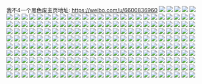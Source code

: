 我不4一个黑色废主页地址: https://weibo.com/u/6600836960 
![](https://wx4.sinaimg.cn/mw2000/007cIregly1h8z3z5o8vuj30u01a511p.jpg) 
![](https://wx4.sinaimg.cn/mw2000/007cIregly1h8z3z6anahj30u01407cm.jpg) 
![](https://wx4.sinaimg.cn/mw2000/007cIregly1h8z3z552lbj30u01e1ak0.jpg) 
![](https://wx4.sinaimg.cn/mw2000/007cIregly1h8xqdce6saj30u0140qak.jpg) 
![](https://wx4.sinaimg.cn/mw2000/007cIregly1h8xqdcww1uj30u0140k0u.jpg) 
![](https://wx4.sinaimg.cn/mw2000/007cIregly1h8xqdg5mnlj30u0140wpi.jpg) 
![](https://wx4.sinaimg.cn/mw2000/007cIregly1h8wmy6p8e3j30u0140wnd.jpg) 
![](https://wx4.sinaimg.cn/mw2000/007cIregly1h8wmy4bcycj30u0140gue.jpg) 
![](https://wx4.sinaimg.cn/mw2000/007cIregly1h8wmy2i1zej30u01407cy.jpg) 
![](https://wx4.sinaimg.cn/mw2000/007cIregly1h8wmy4vttfj30u0140wp8.jpg) 
![](https://wx4.sinaimg.cn/mw2000/007cIregly1h8wmy5dwa4j30u0140tgm.jpg) 
![](https://wx4.sinaimg.cn/mw2000/007cIregly1h8wmy3oamtj30u0190wmj.jpg) 
![](https://wx4.sinaimg.cn/mw2000/007cIregly1h8wmy32smdj30u0140dn5.jpg) 
![](https://wx4.sinaimg.cn/mw2000/007cIregly1h8sk43y9p2j30u01907cy.jpg) 
![](https://wx4.sinaimg.cn/mw2000/007cIregly1h8sk4512n5j30u0191qb0.jpg) 
![](https://wx4.sinaimg.cn/mw2000/007cIregly1h8sk44i383j30u0140gv9.jpg) 
![](https://wx4.sinaimg.cn/mw2000/007cIregly1h8iygaw80nj31i72dhu0x.jpg) 
![](https://wx4.sinaimg.cn/mw2000/007cIregly1h8iyg3tzhuj31401hcnma.jpg) 
![](https://wx4.sinaimg.cn/mw2000/007cIregly1h8iyg5fiuuj30zu1ey7cd.jpg) 
![](https://wx4.sinaimg.cn/mw2000/007cIregly1h8hxwl3577j31o0280u0y.jpg) 
![](https://wx4.sinaimg.cn/mw2000/007cIregly1h8hxwj8ocfj312q1n2hdt.jpg) 
![](https://wx4.sinaimg.cn/mw2000/007cIregly1h8hxwhdv1jj318m2024qq.jpg) 
![](https://wx4.sinaimg.cn/mw2000/007cIregly1h8hxwckeegj31mc25sqv6.jpg) 
![](https://wx4.sinaimg.cn/mw2000/007cIregly1h8hxwb0llbj31o0280kjl.jpg) 
![](https://wx4.sinaimg.cn/mw2000/007cIregly1h8hxwftskzj31pq2kl1kz.jpg) 
![](https://wx4.sinaimg.cn/mw2000/007cIregly1h8hxwcw9jqj30u0140wsq.jpg) 
![](https://wx4.sinaimg.cn/mw2000/007cIregly1h88cjm2sixj31mc25s1kx.jpg) 
![](https://wx4.sinaimg.cn/mw2000/007cIregly1h88clyx5a9j30j60j63zc.jpg) 
![](https://wx4.sinaimg.cn/mw2000/007cIregly1h860eicwpej30u0191gun.jpg) 
![](https://wx4.sinaimg.cn/mw2000/007cIregly1h84wfmlkhhj30u0140n5n.jpg) 
![](https://wx4.sinaimg.cn/mw2000/007cIregly1h84wfoeptoj30u01axn74.jpg) 
![](https://wx4.sinaimg.cn/mw2000/007cIregly1h84wfnb4gzj30u01407f0.jpg) 
![](https://wx4.sinaimg.cn/mw2000/007cIregly1h84wfnm1gqj30u018z7f4.jpg) 
![](https://wx4.sinaimg.cn/mw2000/007cIregly1h84wfp16dzj30u01fpaj9.jpg) 
![](https://wx4.sinaimg.cn/mw2000/007cIregly1h84wfmzs6mj30u01dvgxb.jpg) 
![](https://wx4.sinaimg.cn/mw2000/007cIregly1h8077wpuovj30wx17wtgg.jpg) 
![](https://wx4.sinaimg.cn/mw2000/007cIregly1h8077wzje0j30zr1bo4ad.jpg) 
![](https://wx4.sinaimg.cn/mw2000/007cIregly1h80780lpauj31lp2in7wi.jpg) 
![](https://wx4.sinaimg.cn/mw2000/007cIregly1h80781nuh2j315c25sx16.jpg) 
![](https://wx4.sinaimg.cn/mw2000/007cIregly1h807828ezvj30u00u0whq.jpg) 
![](https://wx4.sinaimg.cn/mw2000/007cIregly1h7wveqv7f7j318r1xl4qq.jpg) 
![](https://wx4.sinaimg.cn/mw2000/007cIregly1h7wves3o9rj31bo1wab29.jpg) 
![](https://wx4.sinaimg.cn/mw2000/007cIregly1h7wveucicyj31fr26xx6p.jpg) 
![](https://wx4.sinaimg.cn/mw2000/007cIregly1h7wvexxm8vj32ls4monph.jpg) 
![](https://wx4.sinaimg.cn/mw2000/007cIregly1h7sy8uwfo4j30u0140qak.jpg) 
![](https://wx4.sinaimg.cn/mw2000/007cIregly1h7sy8ufqa1j30u01407b3.jpg) 
![](https://wx4.sinaimg.cn/mw2000/007cIregly1h7sy8vaxcgj30u01407c4.jpg) 
![](https://wx4.sinaimg.cn/mw2000/007cIregly1h7sy8vr3qpj30u0140124.jpg) 
![](https://wx4.sinaimg.cn/mw2000/007cIregly1h7q300zpb8j32c0340x6r.jpg) 
![](https://wx4.sinaimg.cn/mw2000/007cIregly1h7q30474kmj32c0340u0z.jpg) 
![](https://wx4.sinaimg.cn/mw2000/007cIregly1h7nloaitgij31o0280x6p.jpg) 
![](https://wx4.sinaimg.cn/mw2000/007cIregly1h7nlo7tokcj31je25skjl.jpg) 
![](https://wx4.sinaimg.cn/mw2000/007cIregly1h7nlobop5qj312i1tu4qp.jpg) 
![](https://wx4.sinaimg.cn/mw2000/007cIregly1h7l5crm0hwj31o01o0hdt.jpg) 
![](https://wx4.sinaimg.cn/mw2000/007cIregly1h7l5cpbcrnj31b3280qv5.jpg) 
![](https://wx4.sinaimg.cn/mw2000/007cIregly1h7ht69jpu0j31km1o0b29.jpg) 
![](https://wx4.sinaimg.cn/mw2000/007cIregly1h7ht65ybc4j313z1uz7wh.jpg) 
![](https://wx4.sinaimg.cn/mw2000/007cIregly1h7ht6a729uj30m60sgn3h.jpg) 
![](https://wx4.sinaimg.cn/mw2000/007cIregly1h7c7jjv797j30u012ndm9.jpg) 
![](https://wx4.sinaimg.cn/mw2000/007cIregly1h7c7jdozmnj32do36913n.jpg) 
![](https://wx4.sinaimg.cn/mw2000/007cIregly1h7c7jgqwe6j31ad164q8j.jpg) 
![](https://wx4.sinaimg.cn/mw2000/007cIregly1h7c7jky6p1j327w1itwsy.jpg) 
![](https://wx4.sinaimg.cn/mw2000/007cIregly1h7c7jiamo3j31o0280dz2.jpg) 
![](https://wx4.sinaimg.cn/mw2000/007cIregly1h7c7jfd6wpj31fc280x6p.jpg) 
![](https://wx4.sinaimg.cn/mw2000/007cIregly1h74651aqzmj31d320h10a.jpg) 
![](https://wx4.sinaimg.cn/mw2000/007cIregly1h7464yta89j31o025jaje.jpg) 
![](https://wx4.sinaimg.cn/mw2000/007cIregly1h746506eauj31o01zy7cw.jpg) 
![](https://wx4.sinaimg.cn/mw2000/007cIregly1h72d2pi0llj30u0140dmu.jpg) 
![](https://wx4.sinaimg.cn/mw2000/007cIregly1h72d2oi8ldj30u00u6wgl.jpg) 
![](https://wx4.sinaimg.cn/mw2000/007cIregly1h6udwb2x6sj30u01cpalt.jpg) 
![](https://wx4.sinaimg.cn/mw2000/007cIregly1h6udw6oxmuj30u0140tiz.jpg) 
![](https://wx4.sinaimg.cn/mw2000/007cIregly1h6t6c2rjjpj31l826m7ab.jpg) 
![](https://wx4.sinaimg.cn/mw2000/007cIregly1h6t6ch58gej31o02804qq.jpg) 
![](https://wx4.sinaimg.cn/mw2000/007cIregly1h6t6bfgj1fj31o025cakr.jpg) 
![](https://wx4.sinaimg.cn/mw2000/007cIregly1h6t6cb49cxj31o0280u0x.jpg) 
![](https://wx4.sinaimg.cn/mw2000/007cIregly1h6t6bse8uyj31ju280dpo.jpg) 
![](https://wx4.sinaimg.cn/mw2000/007cIregly1h6t6blx4fjj31su247jzi.jpg) 
![](https://wx4.sinaimg.cn/mw2000/007cIregly1h6t6bpiw4vj31nz280kjl.jpg) 
![](https://wx4.sinaimg.cn/mw2000/007cIregly1h6t6by131oj32c02kknpf.jpg) 
![](https://wx4.sinaimg.cn/mw2000/007cIregly1h6nrfuleooj31v01o0kjl.jpg) 
![](https://wx4.sinaimg.cn/mw2000/007cIregly1h6nrfen0akj31o0280x6p.jpg) 
![](https://wx4.sinaimg.cn/mw2000/007cIregly1h6nrfge1v3j31o02801ky.jpg) 
![](https://wx4.sinaimg.cn/mw2000/007cIregly1h6nrfpmnrlj31o0280wu1.jpg) 
![](https://wx4.sinaimg.cn/mw2000/007cIregly1h6nrfcsz0wj31o02804dy.jpg) 
![](https://wx4.sinaimg.cn/mw2000/007cIregly1h6nrfrfe8aj31o0280h4m.jpg) 
![](https://wx4.sinaimg.cn/mw2000/007cIregly1h6nrfb8bzfj31o0280h57.jpg) 
![](https://wx4.sinaimg.cn/mw2000/007cIregly1h6i3s8fv1qj31401h6awk.jpg) 
![](https://wx4.sinaimg.cn/mw2000/007cIregly1h6i3s7sceaj313z1lfgrw.jpg) 
![](https://wx4.sinaimg.cn/mw2000/007cIregly1h6i3stortlj312p1flqka.jpg) 
![](https://wx4.sinaimg.cn/mw2000/007cIregly1h6dghv50znj31o02807wi.jpg) 
![](https://wx4.sinaimg.cn/mw2000/007cIregly1h646vn7f56j31o01uub29.jpg) 
![](https://wx4.sinaimg.cn/mw2000/007cIregly1h638dd2w2pj31jy280q8i.jpg) 
![](https://wx4.sinaimg.cn/mw2000/007cIregly1h638dfvej9j31o0280b2a.jpg) 
![](https://wx4.sinaimg.cn/mw2000/007cIregly1h5qb9urgf7j31nm2av1ky.jpg) 
![](https://wx4.sinaimg.cn/mw2000/007cIregly1h5prowezkvj31jc1u6hdt.jpg) 
![](https://wx4.sinaimg.cn/mw2000/007cIregly1h5proy6d9zj318s1nj7wh.jpg) 
![](https://wx4.sinaimg.cn/mw2000/007cIregly1h5prp27ta5j30vr0y14a6.jpg) 
![](https://wx4.sinaimg.cn/mw2000/007cIregly1h5prp05r0mj30zg1ban5k.jpg) 
![](https://wx4.sinaimg.cn/mw2000/007cIregly1h5prozhaaaj32c03407wj.jpg) 
![](https://wx4.sinaimg.cn/mw2000/007cIregly1h5h5fx08y0j31o02801ky.jpg) 
![](https://wx4.sinaimg.cn/mw2000/007cIregly1h5dm32f0ucj32c03414qr.jpg) 
![](https://wx4.sinaimg.cn/mw2000/007cIregly1h5dm2yr33jj31o02804qq.jpg) 
![](https://wx4.sinaimg.cn/mw2000/007cIregly1h5bw4yq4wij30u0141wrq.jpg) 
![](https://wx4.sinaimg.cn/mw2000/007cIregly1h5bw4xi96lj30u01247cb.jpg) 
![](https://wx4.sinaimg.cn/mw2000/007cIregly1h5bw4xyaxyj30u0140qdi.jpg) 
![](https://wx4.sinaimg.cn/mw2000/007cIregly1h5bw4wwkfoj30u014oqae.jpg) 
![](https://wx4.sinaimg.cn/mw2000/007cIregly1h58iak3ugsj30u01hc486.jpg) 
![](https://wx4.sinaimg.cn/mw2000/007cIregly1h58ial8416j30u01fkajy.jpg) 
![](https://wx4.sinaimg.cn/mw2000/007cIregly1h58iamq75zj30u01fq48v.jpg) 
![](https://wx4.sinaimg.cn/mw2000/007cIregly1h50x6vt49rj31di2804qq.jpg) 
![](https://wx4.sinaimg.cn/mw2000/007cIregly1h50x6tite7j31o0280e82.jpg) 
![](https://wx4.sinaimg.cn/mw2000/007cIregly1h50x6xzwkej31o0280x6p.jpg) 
![](https://wx4.sinaimg.cn/mw2000/007cIregly1h4suq994ekj32b633z4qr.jpg) 
![](https://wx4.sinaimg.cn/mw2000/007cIregly1h4suqbayy6j31bc22jhdt.jpg) 
![](https://wx4.sinaimg.cn/mw2000/007cIregly1h4suq6171ej31in257e81.jpg) 
![](https://wx4.sinaimg.cn/mw2000/007cIregly1h4suq54y37j31mm2801ky.jpg) 
![](https://wx4.sinaimg.cn/mw2000/007cIregly1h4lu4eanvpj30yj1a1k5t.jpg) 
![](https://wx4.sinaimg.cn/mw2000/007cIregly1h4lu4gb4tcj30wi1dp0y5.jpg) 
![](https://wx4.sinaimg.cn/mw2000/007cIregly1h4gs64n8qdj31400u011n.jpg) 
![](https://wx4.sinaimg.cn/mw2000/007cIregly1h4bgno3e2ej31o026fqv5.jpg) 
![](https://wx4.sinaimg.cn/mw2000/007cIregly1h4bgnqir4uj31o02yob2a.jpg) 
![](https://wx4.sinaimg.cn/mw2000/007cIregly1h45pbx9z1ej31o02807wi.jpg) 
![](https://wx4.sinaimg.cn/mw2000/007cIregly1h43aijykmnj32c02y1b2a.jpg) 
![](https://wx4.sinaimg.cn/mw2000/007cIregly1h43aikqmwgj32bh30uhdt.jpg) 
![](https://wx4.sinaimg.cn/mw2000/007cIregly1h43ailo47nj32c0340kjm.jpg) 
![](https://wx4.sinaimg.cn/mw2000/007cIregly1h43al36nhij32c0340npd.jpg) 
![](https://wx4.sinaimg.cn/mw2000/007cIregly1h43al45rtfj32c0340b2b.jpg) 
![](https://wx4.sinaimg.cn/mw2000/007cIregly1h43ainre4ej32c0340b2a.jpg) 
![](https://wx4.sinaimg.cn/mw2000/007cIregly1h43aiml52kj32c0340e82.jpg) 
![](https://wx4.sinaimg.cn/mw2000/007cIregly1h43aihzr8qj32c0340u0x.jpg) 
![](https://wx4.sinaimg.cn/mw2000/007cIregly1h3xj8e0fhrj31mm1z6e81.jpg) 
![](https://wx4.sinaimg.cn/mw2000/007cIregly1h3xj873pn7j31o0280qv5.jpg) 
![](https://wx4.sinaimg.cn/mw2000/007cIregly1h3xj84zrb3j31o02804qq.jpg) 
![](https://wx4.sinaimg.cn/mw2000/007cIregly1h3bolr8x9zj31o02r7e83.jpg) 
![](https://wx4.sinaimg.cn/mw2000/007cIregly1h3bol9jls5j30w410mwzq.jpg) 
![](https://wx4.sinaimg.cn/mw2000/007cIregly1h3bolmr33jj31o22rxqv5.jpg) 
![](https://wx4.sinaimg.cn/mw2000/007cIregly1h3a0af2bdmj31o02804qq.jpg) 
![](https://wx4.sinaimg.cn/mw2000/007cIregly1h395wwhsi9j31o02yo7wh.jpg) 
![](https://wx4.sinaimg.cn/mw2000/007cIregly1h395wyj5y4j31o02yob2a.jpg) 
![](https://wx4.sinaimg.cn/mw2000/007cIregly1h34t18w0h9j32c0340e84.jpg) 
![](https://wx4.sinaimg.cn/mw2000/007cIregly1h34t14hzeuj31i6280u0x.jpg) 
![](https://wx4.sinaimg.cn/mw2000/007cIregly1h34t15o06uj31o02dbb29.jpg) 
![](https://wx4.sinaimg.cn/mw2000/007cIregly1h34t16lfryj31o02rrqv5.jpg) 
![](https://wx4.sinaimg.cn/mw2000/007cIregly1h2t7vkvwo1j31o0280u0x.jpg) 
![](https://wx4.sinaimg.cn/mw2000/007cIregly1h2qwet5s7uj31lo21qu0x.jpg) 
![](https://wx4.sinaimg.cn/mw2000/007cIregly1h2qwevrri5j31be2lckjl.jpg) 
![](https://wx4.sinaimg.cn/mw2000/007cIregly1h2makwtetlj30v41dt18p.jpg) 
![](https://wx4.sinaimg.cn/mw2000/007cIregly1h2makxsjacj30wi1lsgxd.jpg) 
![](https://wx4.sinaimg.cn/mw2000/007cIregly1h2l9a94tdbj30n00sfwkh.jpg) 
![](https://wx4.sinaimg.cn/mw2000/007cIregly1h27dt0t2e0j31gv1zzb29.jpg) 
![](https://wx4.sinaimg.cn/mw2000/007cIregly1h27dta0ybpj319127v7wh.jpg) 
![](https://wx4.sinaimg.cn/mw2000/007cIregly1h27dsx5m09j31j42e6b29.jpg) 
![](https://wx4.sinaimg.cn/mw2000/007cIregly1h24kk4w757j313i0vv1dx.jpg) 
![](https://wx4.sinaimg.cn/mw2000/007cIregly1h23pdur0yzj30u00u00zd.jpg) 
![](https://wx4.sinaimg.cn/mw2000/007cIregly1h23ln02m50j32c0312hdw.jpg) 
![](https://wx4.sinaimg.cn/mw2000/007cIregly1h1yx3bnnaxj30rp19ywr0.jpg) 
![](https://wx4.sinaimg.cn/mw2000/007cIregly1h1svjgfsqlj30u20u247c.jpg) 
![](https://wx4.sinaimg.cn/mw2000/007cIregly1h1s2jjeo8ij30u0194qeg.jpg) 
![](https://wx4.sinaimg.cn/mw2000/007cIregly1h1rw1w63d9j30u0140139.jpg) 
![](https://wx4.sinaimg.cn/mw2000/007cIregly1h1pwotuw9bj30wi1amaiw.jpg) 
![](https://wx4.sinaimg.cn/mw2000/007cIregly1h1kwdgy7n4j30u00u0jvy.jpg) 
![](https://wx4.sinaimg.cn/mw2000/007cIregly1h1kwfvgzdaj31ii1nzkjm.jpg) 
![](https://wx4.sinaimg.cn/mw2000/007cIregly1h1kwkd2f4lj32c03407wj.jpg) 
![](https://wx4.sinaimg.cn/mw2000/007cIregly1h1kwifst3zj31o01o0u0x.jpg) 
![](https://wx4.sinaimg.cn/mw2000/007cIregly1h1kwh7b93tj31o01o0u0x.jpg) 
![](https://wx4.sinaimg.cn/mw2000/007cIregly1h1kwhpegikj31o01o0npd.jpg) 
![](https://wx4.sinaimg.cn/mw2000/007cIregly1h1hfryd9rpj31o01o04qp.jpg) 
![](https://wx4.sinaimg.cn/mw2000/007cIregly1h1hfs1pmcaj31o02k11ky.jpg) 
![](https://wx4.sinaimg.cn/mw2000/007cIregly1h1hfs3bvmbj31o01o0e81.jpg) 
![](https://wx4.sinaimg.cn/mw2000/007cIregly1h1d66jp3b2j31j01tm7wh.jpg) 
![](https://wx4.sinaimg.cn/mw2000/007cIregly1h1d45k348qj30u014b462.jpg) 
![](https://wx4.sinaimg.cn/mw2000/007cIregly1h1d45urg97j30yu0u0wnp.jpg) 
![](https://wx4.sinaimg.cn/mw2000/007cIregly1h1d456hkn0j30u0140wld.jpg) 
![](https://wx4.sinaimg.cn/mw2000/007cIregly1h19g02ppq3j30zg1ba139.jpg) 
![](https://wx4.sinaimg.cn/mw2000/007cIregly1h19g04fptgj30u00u0k2l.jpg) 
![](https://wx4.sinaimg.cn/mw2000/007cIregly1h19fzwlpixj31o01o0kjm.jpg) 
![](https://wx4.sinaimg.cn/mw2000/007cIregly1h19g038ogoj30zk0zkdm3.jpg) 
![](https://wx4.sinaimg.cn/mw2000/007cIregly1h19g03ma91j30zk0zk7bo.jpg) 
![](https://wx4.sinaimg.cn/mw2000/007cIregly1h19g04revrj31ba0zgk0f.jpg) 
![](https://wx4.sinaimg.cn/mw2000/007cIregly1h19g02563fj32b82b84qt.jpg) 
![](https://wx4.sinaimg.cn/mw2000/007cIregly1h19g041vftj30u01hck43.jpg) 
![](https://wx4.sinaimg.cn/mw2000/007cIregly1h15iy2oinbj30p4139116.jpg) 
![](https://wx4.sinaimg.cn/mw2000/007cIregly1h15iy0ounkj30ge0tpju8.jpg) 
![](https://wx4.sinaimg.cn/mw2000/007cIregly1h0wmttlu5yj31ha247e81.jpg) 
![](https://wx4.sinaimg.cn/mw2000/007cIregly1h0wmtzplj5j318t1xne81.jpg) 
![](https://wx4.sinaimg.cn/mw2000/007cIregly1h0mdap1p3vj31hg2v34qq.jpg) 
![](https://wx4.sinaimg.cn/mw2000/007cIregly1h0mdaw0wbij31bm2f1b29.jpg) 
![](https://wx4.sinaimg.cn/mw2000/007cIregly1h0838dzvz5j31i827zb29.jpg) 
![](https://wx4.sinaimg.cn/mw2000/007cIregly1h083869nuoj319n19ndwq.jpg) 
![](https://wx4.sinaimg.cn/mw2000/007cIregly1h08393jir1j31j222qx6p.jpg) 
![](https://wx4.sinaimg.cn/mw2000/007cIregly1h0838sqmq7j31e0225kjl.jpg) 
![](https://wx4.sinaimg.cn/mw2000/007cIregly1h0837m9ox8j31i027zhdt.jpg) 
![](https://wx4.sinaimg.cn/mw2000/007cIregly1h0838j2mezj30rb14hart.jpg) 
![](https://wx4.sinaimg.cn/mw2000/007cIregly1h0839tcjccj30wi1nxayi.jpg) 
![](https://wx4.sinaimg.cn/mw2000/007cIregly1h02tbx7dh2j324v30bu0z.jpg) 
![](https://wx4.sinaimg.cn/mw2000/007cIregly1gzkhe29dd5j31401hcaxh.jpg) 
![](https://wx4.sinaimg.cn/mw2000/007cIregly1gze0byl5tfj30u01407d2.jpg) 
![](https://wx4.sinaimg.cn/mw2000/007cIregly1gze0c05n83j30u00ywqae.jpg) 
![](https://wx4.sinaimg.cn/mw2000/007cIregly1gze0c1eeh2j30u00zowj5.jpg) 
![](https://wx4.sinaimg.cn/mw2000/007cIregly1gze0c28dmhj30u014mwmm.jpg) 
![](https://wx4.sinaimg.cn/mw2000/007cIregly1gze0c33t1cj31400u011o.jpg) 
![](https://wx4.sinaimg.cn/mw2000/007cIregly1gzb0mufgqvj32c0340npf.jpg) 
![](https://wx4.sinaimg.cn/mw2000/007cIregly1gz2zzpisodj31lc1w67wi.jpg) 
![](https://wx4.sinaimg.cn/mw2000/007cIregly1gz3001u5pyj323p1zje83.jpg) 
![](https://wx4.sinaimg.cn/mw2000/007cIregly1gyyg3ybhh2j30zf124hd0.jpg) 
![](https://wx4.sinaimg.cn/mw2000/007cIregly1gyyg40cnnqj30u30tydy3.jpg) 
![](https://wx4.sinaimg.cn/mw2000/007cIregly1gysmhbok8xj31hc0u04qp.jpg) 
![](https://wx4.sinaimg.cn/mw2000/007cIregly1gyr9g56kkqj30u019etmj.jpg) 
![](https://wx4.sinaimg.cn/mw2000/007cIregly1gyr9fxohasj30u010n7d9.jpg) 
![](https://wx4.sinaimg.cn/mw2000/007cIregly1gyr9g1z9ikj30u01407cy.jpg) 
![](https://wx4.sinaimg.cn/mw2000/007cIregly1gyr9g0og6hj30u01717fd.jpg) 
![](https://wx4.sinaimg.cn/mw2000/007cIregly1gylqxbshpoj32c03407wk.jpg) 
![](https://wx4.sinaimg.cn/mw2000/007cIregly1gyh1t69lkij31o02801ky.jpg) 
![](https://wx4.sinaimg.cn/mw2000/007cIregly1gyh1tezsfcj31e82154qq.jpg) 
![](https://wx4.sinaimg.cn/mw2000/007cIregly1gyeog4u8xlj30u0180k2e.jpg) 
![](https://wx4.sinaimg.cn/mw2000/007cIregly1gyeoga0zwvj30u01hcwm0.jpg) 
![](https://wx4.sinaimg.cn/mw2000/007cIregly1gy4egchj5vj31o0280x6p.jpg) 
![](https://wx4.sinaimg.cn/mw2000/007cIregly1gy1k4vxpu8j30u019bk2t.jpg) 
![](https://wx4.sinaimg.cn/mw2000/007cIregly1gxz8bg50xpj32c02c0npe.jpg) 
![](https://wx4.sinaimg.cn/mw2000/007cIregly1gxp008mn65j30n01ds0w4.jpg) 
![](https://wx4.sinaimg.cn/mw2000/007cIregly1gxp00nk7fpj30u00u0mzb.jpg) 
![](https://wx4.sinaimg.cn/mw2000/007cIregly1gxp00otyf2j30u0191gq6.jpg) 
![](https://wx4.sinaimg.cn/mw2000/007cIregly1gxp00ppnptj30n01dsjwm.jpg) 
![](https://wx4.sinaimg.cn/mw2000/007cIregly1gxp01er0q6j30n01dstd3.jpg) 
![](https://wx4.sinaimg.cn/mw2000/007cIregly1gxp01pzji1j30n01dsn0e.jpg) 
![](https://wx4.sinaimg.cn/mw2000/007cIregly1gxp1c46i9rj30u01heahx.jpg) 
![](https://wx4.sinaimg.cn/mw2000/007cIregly1gxp1c3j3alj30u016lq9l.jpg) 
![](https://wx4.sinaimg.cn/mw2000/007cIregly1gxp004w35fj30u01sytcg.jpg) 
![](https://wx4.sinaimg.cn/mw2000/007cIregly1gwq7enzl9mj30u0140qd8.jpg) 
![](https://wx4.sinaimg.cn/mw2000/007cIregly1guzr033grjj61o0280kjl02.jpg) 

